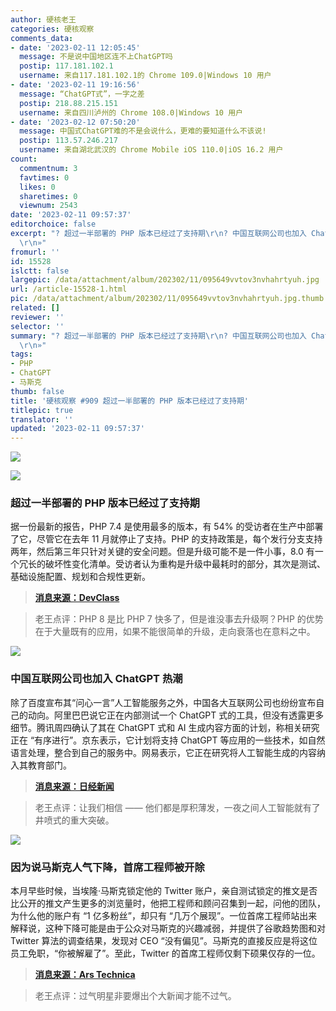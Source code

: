 ```yaml
---
author: 硬核老王
categories: 硬核观察
comments_data:
- date: '2023-02-11 12:05:45'
  message: 不是说中国地区连不上ChatGPT吗
  postip: 117.181.102.1
  username: 来自117.181.102.1的 Chrome 109.0|Windows 10 用户
- date: '2023-02-11 19:16:56'
  message: “ChatGPT式”，一字之差
  postip: 218.88.215.151
  username: 来自四川泸州的 Chrome 108.0|Windows 10 用户
- date: '2023-02-12 07:50:20'
  message: 中国式ChatGPT难的不是会说什么，更难的要知道什么不该说!
  postip: 113.57.246.217
  username: 来自湖北武汉的 Chrome Mobile iOS 110.0|iOS 16.2 用户
count:
  commentnum: 3
  favtimes: 0
  likes: 0
  sharetimes: 0
  viewnum: 2543
date: '2023-02-11 09:57:37'
editorchoice: false
excerpt: "? 超过一半部署的 PHP 版本已经过了支持期\r\n? 中国互联网公司也加入 ChatGPT 热潮\r\n? 因为说马斯克人气下降，首席工程师被开除\r\n»
  \r\n»"
fromurl: ''
id: 15528
islctt: false
largepic: /data/attachment/album/202302/11/095649vvtov3nvhahrtyuh.jpg
url: /article-15528-1.html
pic: /data/attachment/album/202302/11/095649vvtov3nvhahrtyuh.jpg.thumb.jpg
related: []
reviewer: ''
selector: ''
summary: "? 超过一半部署的 PHP 版本已经过了支持期\r\n? 中国互联网公司也加入 ChatGPT 热潮\r\n? 因为说马斯克人气下降，首席工程师被开除\r\n»
  \r\n»"
tags:
- PHP
- ChatGPT
- 马斯克
thumb: false
title: '硬核观察 #909 超过一半部署的 PHP 版本已经过了支持期'
titlepic: true
translator: ''
updated: '2023-02-11 09:57:37'
---
```


![](/data/attachment/album/202302/11/095649vvtov3nvhahrtyuh.jpg)


![](/data/attachment/album/202302/11/095656ohstvxbnyeiyhyc9.jpg)


### 超过一半部署的 PHP 版本已经过了支持期


据一份最新的报告，PHP 7.4 是使用最多的版本，有 54% 的受访者在生产中部署了它，尽管它在去年 11 月就停止了支持。PHP 的支持政策是，每个发行分支支持两年，然后第三年只针对关键的安全问题。但是升级可能不是一件小事，8.0 有一个冗长的破坏性变化清单。受访者认为重构是升级中最耗时的部分，其次是测试、基础设施配置、规划和合规性更新。



> 
> **[消息来源：DevClass](https://devclass.com/2023/02/08/php-report-majority-of-deployments-use-versions-that-are-out-of-support/)**
> 
> 
> 



> 
> 老王点评：PHP 8 是比 PHP 7 快多了，但是谁没事去升级啊？PHP 的优势在于大量既有的应用，如果不能很简单的升级，走向衰落也在意料之中。
> 
> 
> 


![](/data/attachment/album/202302/11/095705qobqzsccbbq2leob.jpg)


### 中国互联网公司也加入 ChatGPT 热潮


除了百度宣布其“问心一言”人工智能服务之外，中国各大互联网公司也纷纷宣布自己的动向。阿里巴巴说它正在内部测试一个 ChatGPT 式的工具，但没有透露更多细节。腾讯周四确认了其在 ChatGPT 式和 AI 生成内容方面的计划，称相关研究正在 “有序进行”。京东表示，它计划将支持 ChatGPT 等应用的一些技术，如自然语言处理，整合到自己的服务中。网易表示，它正在研究将人工智能生成的内容纳入其教育部门。



> 
> **[消息来源：日经新闻](https://asia.nikkei.com/Business/China-tech/Alibaba-Tencent-and-Baidu-join-the-ChatGPT-rush)**
> 
> 
> 



> 
> 老王点评：让我们相信 —— 他们都是厚积薄发，一夜之间人工智能就有了井喷式的重大突破。
> 
> 
> 


![](/data/attachment/album/202302/11/095718t67xu6vxqvv3mxi3.jpg)


### 因为说马斯克人气下降，首席工程师被开除


本月早些时候，当埃隆·马斯克锁定他的 Twitter 账户，亲自测试锁定的推文是否比公开的推文产生更多的浏览量时，他把工程师和顾问召集到一起，问他的团队，为什么他的账户有 “1 亿多粉丝”，却只有 “几万个展现”。一位首席工程师站出来解释说，这种下降可能是由于公众对马斯克的兴趣减弱，并提供了谷歌趋势图和对 Twitter 算法的调查结果，发现对 CEO “没有偏见”。马斯克的直接反应是将这位员工免职，“你被解雇了”。至此，Twitter 的首席工程师仅剩下硕果仅存的一位。



> 
> **[消息来源：Ars Technica](https://arstechnica.com/tech-policy/2023/02/musk-fired-top-engineer-for-explaining-why-his-tweets-views-are-down/)**
> 
> 
> 



> 
> 老王点评：过气明星非要爆出个大新闻才能不过气。
> 
> 
>